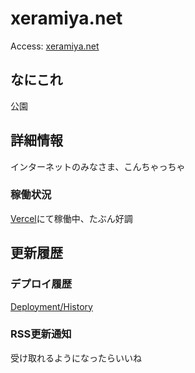 # xeramiya.net
Access: [xeramiya.net](https://www.xeramiya.net)

## なにこれ
公園

## 詳細情報
インターネットのみなさま、こんちゃっちゃ

### 稼働状況
[Vercel](https://vercel.com)にて稼働中、たぶん好調

## 更新履歴

### デプロイ履歴
[Deployment/History](https://github.com/xeramiya/xeramiya.net/deployments/activity_log?environment=Production)

### RSS更新通知
受け取れるようになったらいいね
